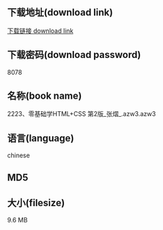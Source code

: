 ## 下载地址(download link)
[下载链接 download link](https://tutu365.netlify.app/?s=2223%E3%80%81%E9%9B%B6%E5%9F%BA%E7%A1%80%E5%AD%A6HTML%2BCSS+%E7%AC%AC2%E7%89%88_%E5%BC%A0%E7%86%A0_.azw3)

## 下载密码(download password)
8078

## 名称(book name)
2223、零基础学HTML+CSS 第2版_张熠_.azw3.azw3

## 语言(language)
chinese

## MD5


## 大小(filesize)
9.6 MB
